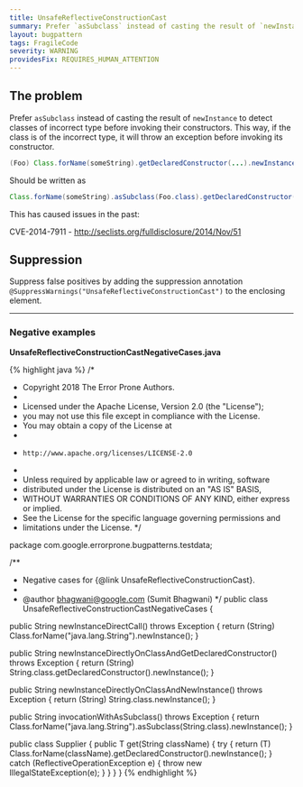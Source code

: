 ```yaml
---
title: UnsafeReflectiveConstructionCast
summary: Prefer `asSubclass` instead of casting the result of `newInstance`, to detect classes of incorrect type before invoking their constructors.This way, if the class is of the incorrect type,it will throw an exception before invoking its constructor.
layout: bugpattern
tags: FragileCode
severity: WARNING
providesFix: REQUIRES_HUMAN_ATTENTION
---
```


<!--
*** AUTO-GENERATED, DO NOT MODIFY ***
To make changes, edit the @BugPattern annotation or the explanation in docs/bugpattern.
-->

## The problem
Prefer `asSubclass` instead of casting the result of `newInstance` to detect
classes of incorrect type before invoking their constructors. This way, if the
class is of the incorrect type, it will throw an exception before invoking its
constructor.

```java
(Foo) Class.forName(someString).getDeclaredConstructor(...).newInstance(args);
```

Should be written as

```java
Class.forName(someString).asSubclass(Foo.class).getDeclaredConstructor(...).newInstance();
```

This has caused issues in the past:

CVE-2014-7911 - http://seclists.org/fulldisclosure/2014/Nov/51

## Suppression
Suppress false positives by adding the suppression annotation `@SuppressWarnings("UnsafeReflectiveConstructionCast")` to the enclosing element.

----------

### Negative examples
__UnsafeReflectiveConstructionCastNegativeCases.java__

{% highlight java %}
/*
 * Copyright 2018 The Error Prone Authors.
 *
 * Licensed under the Apache License, Version 2.0 (the "License");
 * you may not use this file except in compliance with the License.
 * You may obtain a copy of the License at
 *
 *     http://www.apache.org/licenses/LICENSE-2.0
 *
 * Unless required by applicable law or agreed to in writing, software
 * distributed under the License is distributed on an "AS IS" BASIS,
 * WITHOUT WARRANTIES OR CONDITIONS OF ANY KIND, either express or implied.
 * See the License for the specific language governing permissions and
 * limitations under the License.
 */

package com.google.errorprone.bugpatterns.testdata;

/**
 * Negative cases for {@link UnsafeReflectiveConstructionCast}.
 *
 * @author bhagwani@google.com (Sumit Bhagwani)
 */
public class UnsafeReflectiveConstructionCastNegativeCases {

  public String newInstanceDirectCall() throws Exception {
    return (String) Class.forName("java.lang.String").newInstance();
  }

  public String newInstanceDirectlyOnClassAndGetDeclaredConstructor() throws Exception {
    return (String) String.class.getDeclaredConstructor().newInstance();
  }

  public String newInstanceDirectlyOnClassAndNewInstance() throws Exception {
    return (String) String.class.newInstance();
  }

  public String invocationWithAsSubclass() throws Exception {
    return Class.forName("java.lang.String").asSubclass(String.class).newInstance();
  }

  public class Supplier<T> {
    public T get(String className) {
      try {
        return (T) Class.forName(className).getDeclaredConstructor().newInstance();
      } catch (ReflectiveOperationException e) {
        throw new IllegalStateException(e);
      }
    }
  }
}
{% endhighlight %}

